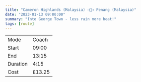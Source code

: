 ```yaml
---
title: "Cameron Highlands (Malaysia) ⇢🚌⇢ Penang (Malaysia)"
date: "2023-01-13 09:00:00"
summary: "Into George Town - less rain more heat!"
tags: [route]
---
```


|  |   |
|---|---|
| Mode | Coach  |
| Start | 09:00  |
| End | 13:15  |
| Duration | 4:15 |
| Cost | £13.25 |